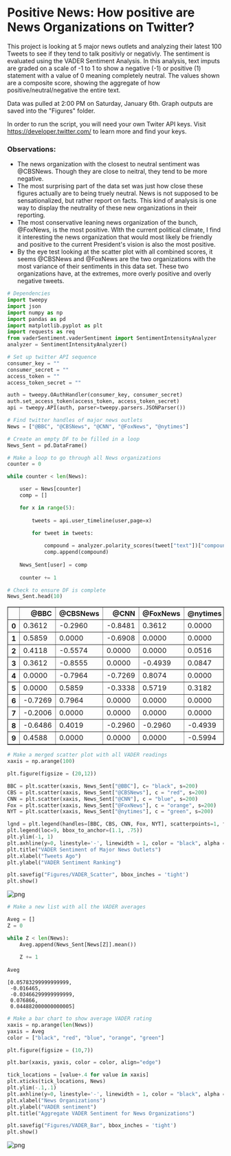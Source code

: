 
# Positive News: How positive are News Organizations on Twitter?

This project is looking at 5 major news outlets and analyzing their latest 100 Tweets to see if they tend to talk positivly or negativly. The sentiment is evaluated using the VADER Sentiment Analysis. In this analysis, text imputs are graded on a scale of -1 to 1 to show a negative (-1) or positive (1) statement with a value of 0 meaning completely neutral. The values shown are a composite score, showing the aggregate of how positive/neutral/negative the entire text. 

Data was pulled at 2:00 PM on Saturday, January 6th. Graph outputs are saved into the "Figures" folder.

In order to run the script, you will need your own Twiter API keys. Visit https://developer.twitter.com/ to learn more and find your keys.

### Observations:

- The news organization with the closest to neutral sentiment was @CBSNews. Though they are close to neitral, they tend to be more negative.
- The most surprising part of the data set was just how close these figures actually are to being truely neutral. News is not supposed to be sensationalized, but rather report on facts. This kind of analysis is one way to display the neutrality of these new organizations in their reporting.
- The most conservative leaning news organization of the bunch, @FoxNews, is the most positive. WIth the current political climate, I find it interesting the news organization that would most likely be friendly and positive to the current President's vision is also the most positive.
- By the eye test looking at the scatter plot with all combined scores, it seems @CBSNews and @FoxNews are the two organizations with the most variance of their sentiments in this data set. These two organizations have, at the extremes, more overly positive and overly negative tweets.


```python
# Dependencies
import tweepy
import json
import numpy as np
import pandas as pd
import matplotlib.pyplot as plt
import requests as req
from vaderSentiment.vaderSentiment import SentimentIntensityAnalyzer
analyzer = SentimentIntensityAnalyzer()
```


```python
# Set up twitter API sequence
consumer_key = ""
consumer_secret = ""
access_token = ""
access_token_secret = ""

auth = tweepy.OAuthHandler(consumer_key, consumer_secret)
auth.set_access_token(access_token, access_token_secret)
api = tweepy.API(auth, parser=tweepy.parsers.JSONParser())
```


```python
# Find twitter handles of major news outlets
News = ["@BBC", "@CBSNews", "@CNN", "@FoxNews", "@nytimes"]

# Create an empty DF to be filled in a loop
News_Sent = pd.DataFrame()
```


```python
# Make a loop to go through all News organizations
counter = 0

while counter < len(News):

    user = News[counter]
    comp = []

    for x in range(5):
    
        tweets = api.user_timeline(user,page=x)
    
        for tweet in tweets:

            compound = analyzer.polarity_scores(tweet["text"])["compound"]
            comp.append(compound)
            
    News_Sent[user] = comp
    
    counter += 1
```


```python
# Check to ensure DF is complete
News_Sent.head(10)
```




<div>
<style>
    .dataframe thead tr:only-child th {
        text-align: right;
    }

    .dataframe thead th {
        text-align: left;
    }

    .dataframe tbody tr th {
        vertical-align: top;
    }
</style>
<table border="1" class="dataframe">
  <thead>
    <tr style="text-align: right;">
      <th></th>
      <th>@BBC</th>
      <th>@CBSNews</th>
      <th>@CNN</th>
      <th>@FoxNews</th>
      <th>@nytimes</th>
    </tr>
  </thead>
  <tbody>
    <tr>
      <th>0</th>
      <td>0.3612</td>
      <td>-0.2960</td>
      <td>-0.8481</td>
      <td>0.3612</td>
      <td>0.0000</td>
    </tr>
    <tr>
      <th>1</th>
      <td>0.5859</td>
      <td>0.0000</td>
      <td>-0.6908</td>
      <td>0.0000</td>
      <td>0.0000</td>
    </tr>
    <tr>
      <th>2</th>
      <td>0.4118</td>
      <td>-0.5574</td>
      <td>0.0000</td>
      <td>0.0000</td>
      <td>0.0516</td>
    </tr>
    <tr>
      <th>3</th>
      <td>0.3612</td>
      <td>-0.8555</td>
      <td>0.0000</td>
      <td>-0.4939</td>
      <td>0.0847</td>
    </tr>
    <tr>
      <th>4</th>
      <td>0.0000</td>
      <td>-0.7964</td>
      <td>-0.7269</td>
      <td>0.8074</td>
      <td>0.0000</td>
    </tr>
    <tr>
      <th>5</th>
      <td>0.0000</td>
      <td>0.5859</td>
      <td>-0.3338</td>
      <td>0.5719</td>
      <td>0.3182</td>
    </tr>
    <tr>
      <th>6</th>
      <td>-0.7269</td>
      <td>0.7964</td>
      <td>0.0000</td>
      <td>0.0000</td>
      <td>0.0000</td>
    </tr>
    <tr>
      <th>7</th>
      <td>-0.2006</td>
      <td>0.0000</td>
      <td>0.0000</td>
      <td>0.0000</td>
      <td>0.0000</td>
    </tr>
    <tr>
      <th>8</th>
      <td>-0.6486</td>
      <td>0.4019</td>
      <td>-0.2960</td>
      <td>-0.2960</td>
      <td>-0.4939</td>
    </tr>
    <tr>
      <th>9</th>
      <td>0.4588</td>
      <td>0.0000</td>
      <td>0.0000</td>
      <td>0.0000</td>
      <td>-0.5994</td>
    </tr>
  </tbody>
</table>
</div>




```python
# Make a merged scatter plot with all VADER readings
xaxis = np.arange(100)

plt.figure(figsize = (20,12))

BBC = plt.scatter(xaxis, News_Sent["@BBC"], c= "black", s=200)
CBS = plt.scatter(xaxis, News_Sent["@CBSNews"], c = "red", s=200)
CNN = plt.scatter(xaxis, News_Sent["@CNN"], c = "blue", s=200)
Fox = plt.scatter(xaxis, News_Sent["@FoxNews"], c = "orange", s=200)
NYT = plt.scatter(xaxis, News_Sent["@nytimes"], c = "green", s=200)

lgnd = plt.legend(handles=[BBC, CBS, CNN, Fox, NYT], scatterpoints=1, fontsize=16)
plt.legend(loc=9, bbox_to_anchor=(1.1, .75))
plt.ylim(-1, 1)
plt.axhline(y=0, linestyle='-', linewidth = 1, color = "black", alpha = .6)
plt.title("VADER Sentiment of Major News Outlets")
plt.xlabel("Tweets Ago")
plt.ylabel("VADER Sentiment Ranking")

plt.savefig("Figures/VADER_Scatter", bbox_inches = 'tight')
plt.show()
```


![png](output_6_0.png)



```python
# Make a new list with all the VADER averages

Aveg = []
Z = 0

while Z < len(News):
    Aveg.append(News_Sent[News[Z]].mean())
    
    Z += 1
 
Aveg
```




    [0.05783299999999999,
     -0.016465,
     -0.03466299999999999,
     0.076866,
     0.044882000000000005]




```python
# Make a bar chart to show average VADER rating
xaxis = np.arange(len(News))
yaxis = Aveg
color = ["black", "red", "blue", "orange", "green"]

plt.figure(figsize = (10,7))

plt.bar(xaxis, yaxis, color = color, align="edge")

tick_locations = [value+.4 for value in xaxis]
plt.xticks(tick_locations, News)
plt.ylim(-.1,.1)
plt.axhline(y=0, linestyle='-', linewidth = 1, color = "black", alpha = .6)
plt.xlabel("News Organizations")
plt.ylabel("VADER sentiment")
plt.title("Aggregate VADER Sentiment for News Organizations")

plt.savefig("Figures/VADER_Bar", bbox_inches = 'tight')
plt.show()
```


![png](output_8_0.png)

